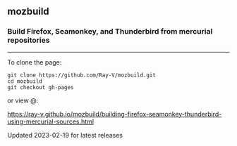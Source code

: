 
## mozbuild

### Build Firefox, Seamonkey, and Thunderbird from mercurial repositories
----

To clone the page:
```
git clone https://github.com/Ray-V/mozbuild.git
cd mozbuild
git checkout gh-pages
```

or view @:  

https://ray-v.github.io/mozbuild/building-firefox-seamonkey-thunderbird-using-mercurial-sources.html


Updated 2023-02-19 for latest releases

